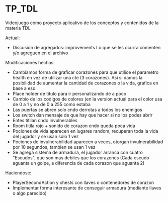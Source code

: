 # TP_TDL
Videojuego como proyecto aplicativo de los conceptos y contenidos de la materia TDL

Actual:
  - Discusion de agregados: improvements
      Lo que se les ocurra comenten y/o agreguen en el archivo


Modificaciones hechas:

  - Cambiamos forma de graficar corazones para que utilice el parametro health en vez de utilizar una cte (3 corazones). Asi si damos la posibilidad de aumentar la cantidad de corazones o la vida, grafica en base a eso.
  - Place holder de titulo para ir personalizando de a poco
  - Cambio de los codigos de colores (en la version actual para el color usa de 0 a 1 y no de 0 a 255 como estaba
  - Las puertas se abren solo cndo derrotas a todos los enemigos
  - Los switch dan mensaje de que hay que hacer si no los podes abrir
  - Entes titilan cndo invulnerables
  - Room titila rojo + sonido de corazon cndo queda poca vida
  - Pociones de vida aparecen en lugares random, recuperan toda la vida del jugador y se usan solo 1 vez
  - Pociones de invulnerabilidad aparecen a veces, otorgan invulnerabilidad por 10 segundos, tambien se usan 1 vez
  - Se agrega sistema de armadura, el jugador arranca con cuatro "Escudos", que son mas debiles que los corazones (Cada escudo aguanta un golpe, a diferencia de cada corazon que aguanta 2)
 
Haciendose:
  - PlayerSecondAction y chests con llaves o contenedores de corazon
  - Implementar forma interesante de conseguir armadura (mediante llaves o algo parecido)
